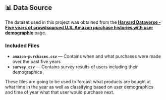 ## 📊 Data Source

The dataset used in this project was obtained from the **[Harvard Dataverse - Five years of crowdsourced U.S. Amazon purchase histories with user demographic](https://dataverse.harvard.edu/dataset.xhtml?persistentId=doi:10.7910/DVN/YGLYDY&version=1.0)** page.  


### Included Files
- **`amazon-purchases.csv`** — Contains when and what purchases were made over the past five years 
- **`survey.csv`** — Contains survey results of users including their demographics

These files are going to be used to forcast what products are bought at what time in the year as well as classifying based on user demographics and time of year what that user would purchase next.

